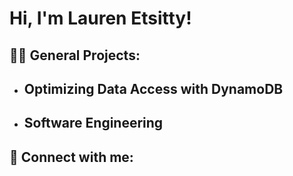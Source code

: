 <h1>Hi, I'm Lauren Etsitty! 
  
<h2>👨‍💻 General Projects:</h2>

- <b>Optimizing Data Access with DynamoDB</b>
  - 
- <b>Software Engineering</b>
  - 

<h2> 🤳 Connect with me:</h2>

